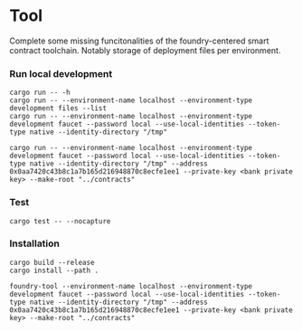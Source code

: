 # Tool

Complete some missing funcitonalities of the foundry-centered smart contract toolchain. Notably storage of deployment files per environment.


### Run local development
```
cargo run -- -h
cargo run -- --environment-name localhost --environment-type development files --list
cargo run -- --environment-name localhost --environment-type development faucet --password local --use-local-identities --token-type native --identity-directory "/tmp"

cargo run -- --environment-name localhost --environment-type development faucet --password local --use-local-identities --token-type native --identity-directory "/tmp" --address 0x0aa7420c43b8c1a7b165d216948870c8ecfe1ee1 --private-key <bank private key> --make-root "../contracts"
```

### Test
```
cargo test -- --nocapture
```

### Installation
```
cargo build --release
cargo install --path .
```
```
foundry-tool --environment-name localhost --environment-type development faucet --password local --use-local-identities --token-type native --identity-directory "/tmp" --address 0x0aa7420c43b8c1a7b165d216948870c8ecfe1ee1 --private-key <bank private key> --make-root "../contracts"
```